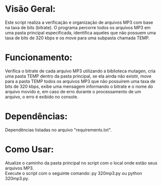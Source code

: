 # Visão Geral:
Este script realiza a verificação e organização de arquivos MP3 com base na taxa de bits (bitrate). O programa percorre todos os arquivos MP3 em uma pasta principal especificada, identifica aqueles que não possuem uma taxa de bits de 320 kbps e os move para uma subpasta chamada TEMP.

# Funcionamento:
Verifica o bitrate de cada arquivo MP3 utilizando a biblioteca mutagen, cria uma pasta TEMP dentro da pasta principal, se ela ainda não existir, move para a pasta TEMP todos os arquivos MP3 que não possuírem uma taxa de bits de 320 kbps, exibe uma mensagem informando o bitrate e o nome do arquivo movido e, em caso de erro durante o processamento de um arquivo, o erro é exibido no console.

# Dependências:
Dependências listadas no arquivo "requirements.txt".

# Como Usar:
Atualize o caminho da pasta principal no script com o local onde estão seus arquivos MP3.
<br>
Execute o script com o seguinte comando: py 320mp3.py ou python 320mp3.py.
